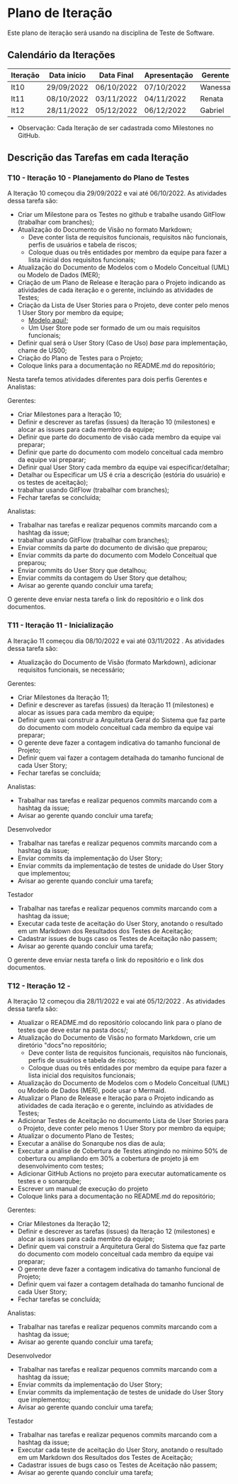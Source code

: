 # Plano de Iteração

Este plano de iteração será usando na disciplina de Teste de Software.

## Calendário da Iterações

Iteração | Data início | Data Final | Apresentação | Gerente
-------- | ----------- | ---------- | ------------ | -------
It10     | 29/09/2022  | 06/10/2022 | 07/10/2022   | Wanessa
It11     | 08/10/2022  | 03/11/2022 | 04/11/2022   | Renata
It12     | 28/11/2022  | 05/12/2022 | 06/12/2022   | Gabriel

* Observação: Cada Iteração de ser cadastrada como Milestones no GitHub.

## Descrição das Tarefas em cada Iteração

### T10 - Iteração 10 - Planejamento do Plano de Testes

A Iteração 10 começou dia 29/09/2022 e vai até 06/10/2022. As atividades dessa tarefa são:

* Criar um Milestone para os Testes no github e trabalhe usando GitFlow (trabalhar com branches);
* Atualização do Documento de Visão no formato Markdown;
  * Deve conter lista de requisitos funcionais, requisitos não funcionais, perfis de usuários e tabela de riscos;
  * Coloque duas ou três entidades por membro da equipe para fazer a lista inicial dos requisitos funcionais;
* Atualização do Documento de Modelos com o Modelo Conceitual (UML) ou Modelo de Dados (MER);
* Criação de um Plano de Release e Iteração para o Projeto indicando as atividades de cada iteração e o gerente, incluindo as atividades de Testes;
* Criação da Lista de User Stories para o Projeto, deve conter pelo menos 1 User Story por membro da equipe;
  * [Modelo aqui!](https://docs.google.com/document/d/1Ns2J9KTpLgNOpCZjXJXw_RSCSijTJhUx4zgFhYecEJg/edit#);
  * Um User Store pode ser formado de um ou mais requisitos funcionais;
* Definir qual será o User Story (Caso de Uso) *base* para implementação, chame de US00;
* Criação do Plano de Testes para o Projeto;
* Coloque links para a documentação no README.md do repositório;

Nesta tarefa temos atividades diferentes para dois perfis Gerentes e Analistas:

Gerentes:

* Criar Milestones para a Iteração 10;
* Definir e descrever as tarefas (issues) da Iteração 10 (milestones) e alocar as issues para cada membro da equipe;
* Definir que parte do documento de visão cada membro da equipe vai preparar;
* Definir que parte do documento com modelo conceitual cada membro da equipe vai preparar;
* Definir qual User Story cada membro da equipe vai especificar/detalhar;
* Detalhar ou Especificar um US é cria a descrição (estória do usuário) e os testes de aceitação);
* trabalhar usando GitFlow (trabalhar com branches);
* Fechar tarefas se concluída;

Analistas:

* Trabalhar nas tarefas e realizar pequenos commits marcando com a hashtag da issue;
* trabalhar usando GitFlow (trabalhar com branches);
* Enviar commits da parte do documento de divisão que preparou;
* Enviar commits da parte do documento com Modelo Conceitual que preparou;
* Enviar commits do User Story que detalhou;
* Enviar commits da contagem do User Story que detalhou;
* Avisar ao gerente quando concluir uma tarefa;

O gerente deve enviar nesta tarefa o link do repositório e o link dos documentos.

### T11 - Iteração 11 - Inicialização

A Iteração 11 começou dia 08/10/2022  e vai até 03/11/2022 . As atividades dessa tarefa são:

* Atualização do Documento de Visão (formato Markdown), adicionar requisitos funcionais, se necessário;

Gerentes:

* Criar Milestones da Iteração 11;
* Definir e descrever as tarefas (issues) da Iteração 11 (milestones) e
alocar as issues para cada membro da equipe;
* Definir quem vai construir a Arquitetura Geral do Sistema que faz parte do documento com modelo conceitual cada membro da equipe vai preparar;
* O gerente deve fazer a contagem indicativa do tamanho funcional de Projeto;
* Definir quem vai fazer a contagem detalhada do tamanho funcional de cada User Story;
* Fechar tarefas se concluída;

Analistas:

* Trabalhar nas tarefas e realizar pequenos commits marcando com a hashtag da issue;
* Avisar ao gerente quando concluir uma tarefa;

Desenvolvedor

* Trabalhar nas tarefas e realizar pequenos commits marcando com a hashtag da issue;
* Enviar commits da implementação do User Story;
* Enviar commits da implementação de testes de unidade do User Story que implementou;
* Avisar ao gerente quando concluir uma tarefa;

Testador

* Trabalhar nas tarefas e realizar pequenos commits marcando com a hashtag da issue;
* Executar cada teste de aceitação do User Story, anotando o resultado em um Markdown dos
Resultados dos Testes de Aceitação;
* Cadastrar issues de bugs caso os Testes de Aceitação não passem;
* Avisar ao gerente quando concluir uma tarefa;

O gerente deve enviar nesta tarefa o link do repositório e o link dos documentos.

### T12 - Iteração 12 - 

A Iteração 12 começou dia 28/11/2022  e vai até 05/12/2022 . As atividades dessa tarefa são:

* Atualizar o README.md do repositório colocando link para o plano de testes que deve estar na pasta docs/;
* Atualização do Documento de Visão no formato Markdown, crie um diretório "docs"no repositório;
    * Deve conter lista de requisitos funcionais, requisitos não funcionais, perfis de usuários e tabela de riscos;
    * Coloque duas ou três entidades por membro da equipe para fazer a lista inicial dos requisitos funcionais;
* Atualização do Documento de Modelos com o Modelo Conceitual (UML) ou Modelo de Dados (MER), pode usar o Mermaid.
* Atualizar o Plano de Release e Iteração para o Projeto indicando as atividades de cada iteração e o gerente, incluindo as atividades de Testes;
* Adicionar Testes de Aceitação no documento Lista de User Stories para o Projeto, deve conter pelo menos 1 User Story por membro da equipe;
* Atualizar o documento Plano de Testes;
* Executar a análise do Sonarqube nos dias de aula;
* Executar a análise de Cobertura de Testes atingindo no mínimo 50% de cobertura ou ampliando em 30% a cobertura de projeto já em desenvolvimento com testes;
* Adicionar GitHub Actions no projeto para executar automaticamente os testes e o sonarqube;
* Escrever um manual de execução do projeto
* Coloque links para a documentação no README.md do repositório;

Gerentes:

* Criar Milestones da Iteração 12;
* Definir e descrever as tarefas (issues) da Iteração 12 (milestones) e
alocar as issues para cada membro da equipe;
* Definir quem vai construir a Arquitetura Geral do Sistema que faz parte do documento com modelo conceitual cada membro da equipe vai preparar;
* O gerente deve fazer a contagem indicativa do tamanho funcional de Projeto;
* Definir quem vai fazer a contagem detalhada do tamanho funcional de cada User Story;
* Fechar tarefas se concluída;

Analistas:

* Trabalhar nas tarefas e realizar pequenos commits marcando com a hashtag da issue;
* Avisar ao gerente quando concluir uma tarefa;

Desenvolvedor

* Trabalhar nas tarefas e realizar pequenos commits marcando com a hashtag da issue;
* Enviar commits da implementação do User Story;
* Enviar commits da implementação de testes de unidade do User Story que implementou;
* Avisar ao gerente quando concluir uma tarefa;

Testador

* Trabalhar nas tarefas e realizar pequenos commits marcando com a hashtag da issue;
* Executar cada teste de aceitação do User Story, anotando o resultado em um Markdown dos
Resultados dos Testes de Aceitação;
* Cadastrar issues de bugs caso os Testes de Aceitação não passem;
* Avisar ao gerente quando concluir uma tarefa;

